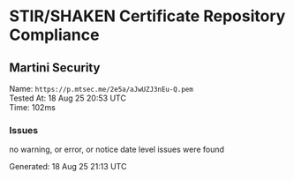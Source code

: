 # STIR/SHAKEN Certificate Repository Compliance

## Martini Security

Name: `https://p.mtsec.me/2e5a/aJwUZJ3nEu-Q.pem`\
Tested At: 18 Aug 25 20:53 UTC\
Time: 102ms

### Issues

no warning, or error, or notice date level issues were found

Generated: 18 Aug 25 21:13 UTC